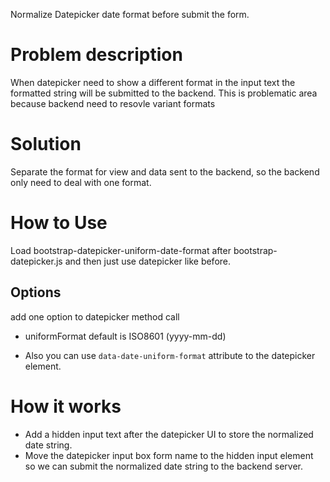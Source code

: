 Normalize Datepicker date format before submit the form.

# Problem description

When datepicker need to show a different format in the input text the formatted string will be submitted to the backend. This is problematic area because backend need to resovle variant formats

# Solution

Separate the format for view and data sent to the backend, so the backend only need to deal with one format.

# How to Use

Load bootstrap-datepicker-uniform-date-format after bootstrap-datepicker.js and then just use datepicker like before.


## Options

add one option to datepicker method call

- uniformFormat
  default is ISO8601 (yyyy-mm-dd)

- Also you can use `data-date-uniform-format` attribute to the datepicker element.

# How it works

- Add a hidden input text after the datepicker UI to store the normalized date string.
- Move the datepicker input box form name to the hidden input element so we can submit the normalized date string to the backend server.
